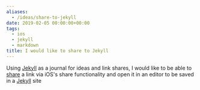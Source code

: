 ```yaml
---
aliases:
  - /ideas/share-to-jekyll
date: 2019-02-05 00:00:00+00:00
tags:
  - ios
  - jekyll
  - markdown
title: I would like to share to Jekyll
---
```


Using [Jekyll] as a journal for ideas and link shares, I would like to be able to [share] a link via iOS's share functionality and open it in an editor to be saved in a [Jekyll] site

[jekyll]: https://jekyllrb.com/
[share]: https://developer.apple.com/design/human-interface-guidelines/ios/extensions/sharing-and-actions/
